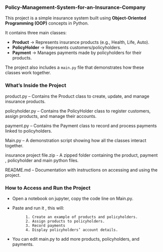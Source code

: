 ### Policy-Management-System-for-an-Insurance-Company
This project is a simple insurance system built using **Object-Oriented Programming (OOP)** concepts in Python.  

It contains three main classes:
- **Product** → Represents insurance products (e.g., Health, Life, Auto).
- **PolicyHolder** → Represents customers/policyholders.
- **Payment** → Manages payments made by policyholders for their products.

The project also includes a `main.py` file that demonstrates how these classes work together.

### What’s Inside the Project

product.py – Contains the Product class to create, update, and manage insurance products.

policyholder.py – Contains the PolicyHolder class to register customers, assign products, and manage their accounts.

payment.py – Contains the Payment class to record and process payments linked to policyholders.

Main.py – A demonstration script showing how all the classes interact together.

insurance project file.zip - A zipped folder containing the product, payment , policyholder and main python files.

README.md – Documentation with instructions on accessing and using the project.

### How to Access and Run the Project

- Open a notebook on jupyter, copy the code line on Main.py.
- Paste and run it , this will:
  
            1. Create an example of products and policyholders.
            2. Assign products to policyholders.
            3. Record payments
            4. Display policyholders’ account details. 

- You can edit main.py to add more products, policyholders, and payments. 
